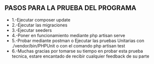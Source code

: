 ## PASOS PARA LA PRUEBA DEL PROGRAMA ##

- 1.-Ejecutar composer update
- 2.-Ejecutar las migraciones
- 3.-Ejecutar seeders
- 4.-Poner en funcionamiento mediante php artisan serve
- 5.-Probar mediante postman o Ejecutar las pruebas Unitarias con ./vendor/bin/PHPUnit o con el comando php artisan test
- 6.-Muchas gracias por tomarse su tiempo en probar esta prueba tecnica, estare encantado de recibir cualquier feedback de su parte
